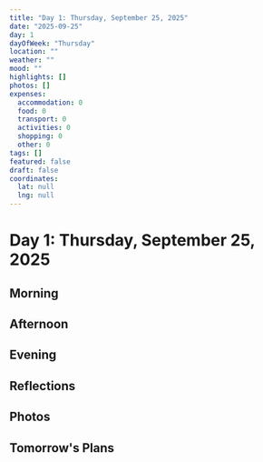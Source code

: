 ```yaml
---
title: "Day 1: Thursday, September 25, 2025"
date: "2025-09-25"
day: 1
dayOfWeek: "Thursday"
location: ""
weather: ""
mood: ""
highlights: []
photos: []
expenses:
  accommodation: 0
  food: 0
  transport: 0
  activities: 0
  shopping: 0
  other: 0
tags: []
featured: false
draft: false
coordinates:
  lat: null
  lng: null
---
```


# Day 1: Thursday, September 25, 2025

## Morning

## Afternoon

## Evening

## Reflections

## Photos

## Tomorrow's Plans
